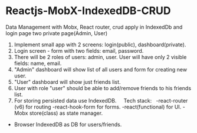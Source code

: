 # Reactjs-MobX-IndexedDB-CRUD
Data Management with Mobx, React router, crud apply in IndexedDb and login page two private page(Admin, User)
1. Implement small app with 2 screens: login(public), dashboard(private).
2. Login screen - form with two fields: email, password.
3. There will be 2 roles of users: admin, user. User will have only 2 visible fields: name, email.
4. "Admin" dashboard will show list of all users and form for creating new user.
5. "User" dashboard will show just friends list.
6. User with role "user" should be able to add/remove friends to his friends list.
7. For storing persisted data use IndexedDB.
 
 
Tech stack:
 
-react-router (v6) for routing
-react-hook-form for forms.
-react(functional) for UI.
-Mobx store(class) as state manager.
- Browser IndexedDB as DB for users/friends.

